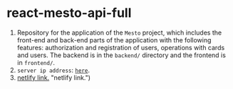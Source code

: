 # react-mesto-api-full
1. Repository for the application of the `Mesto` project, which includes the front-end and back-end parts of the application with the following features: authorization and registration of users, operations with cards and users. The backend is in the `backend/` directory and the frontend is in `frontend/`.
2. `server ip address`: <code>[here](https://antoshkow-mesto-api-9c6cfd238e59.herokuapp.com/)</code>.
3. [netlify link.]([https://antoshkow-mesto.netlify.app/]) "netlify link.")
